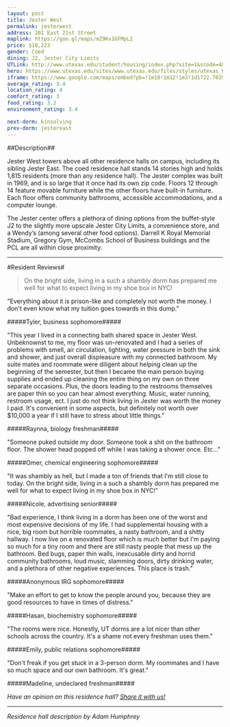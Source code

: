 ```yaml
---
layout: post
title: Jester West
permalink: jesterwest
address: 201 East 21st Street
maplink: https://goo.gl/maps/mZ9Kv1GFMpL2
price: $10,223
gender: Coed
dining: J2, Jester City Limits
UTLink: http://www.utexas.edu/student/housing/index.php?site=1&scode=4&id=126
hero: https://www.utexas.edu/sites/www.utexas.edu/files/styles/utexas_hero_photo_image/public/hero-photos/maincampus_hero.jpg?itok=i1E3qQY4
iframe: https://www.google.com/maps/embed?pb=!1m18!1m12!1m3!1d1722.703554574819!2d-97.73743044188875!3d30.28246991167159!2m3!1f0!2f0!3f0!3m2!1i1024!2i768!4f13.1!3m3!1m2!1s0x8644b59c070c71b1%3A0x160cfe70b943e9a3!2sJester+West+Dormitory%2C+Jester+Cir%2C+Austin%2C+TX+78712!5e0!3m2!1sen!2sus!4v1462317318739
average_rating: 3.4
location_rating: 4
comfort_rating: 3
food_rating: 3.2
environment_rating: 3.4

next-dorm: kinsolving
prev-dorm: jestereast
---
```


##Description##

Jester West towers above all other residence halls on campus, including its sibling Jester East. The coed residence hall stands 14 stories high and holds 1,815 residents (more than any residence hall). The Jester complex was built in 1969, and is so large that it once had its own zip code. Floors 12 through 14 feature movable furniture while the other floors have built-in furniture. Each floor offers community bathrooms, accessible accommodations, and a computer lounge. 

The Jester center offers a plethora of dining options from the buffet-style J2 to the slightly more upscale Jester City Limits, a convenience store, and a Wendy’s (among several other food options). Darrell K Royal Memorial Stadium, Gregory Gym, McCombs School of Business buildings and the PCL are all within close proximity.

---

#Resident Reviews#

> On the bright side, living in a such a shambly dorm has prepared me well for what to expect living in my shoe box in NYC!


"Everything about it is prison-like and completely not worth the money. I don't even know what my tuition goes towards in this dump."

#####Tyler, business sophomore#####

"This year I lived in a connecting bath shared space in Jester West. Unbeknownst to me, my floor was un-renovated and I had a series of problems with smell, air circulation, lighting, water pressure in both the sink and shower, and just overall displeasure with my connected bathroom. My suite mates and roommate were diligent about helping clean up the beginning of the semester, but then I became the main person buying supplies and ended up cleaning the entire thing on my own on three separate occasions. Plus, the doors leading to the restrooms themselves are paper thin so you can hear almost everything. Music, water running, restroom usage, ect. I just do not think living in Jester was worth the money I paid. It's convenient in some aspects, but definitely not worth over $10,000 a year if I still have to stress about little things."

#####Raynna, biology freshman#####

"Someone puked outside my door. Someone took a shit on the bathroom floor. The shower head popped off while I was taking a shower once. Etc..."

#####Omer, chemical engineering sophomore#####

"It was shambly as hell, but I made a ton of friends that I'm still close to today. On the bright side, living in a such a shambly dorm has prepared me well for what to expect living in my shoe box in NYC!"

#####Nicole, advertising senior#####

"Bad experience, I think living in a dorm has been one of the worst and most expensive decisions of my life. I had supplemental housing with a nice, big room but horrible roommates, a nasty bathroom, and a shitty hallway. I now live on a renovated floor which is much better but I'm paying so much for a tiny room and there are still nasty people that mess up the bathroom. Bed bugs, paper thin walls, inexcusable dirty and horrid community bathrooms, loud music, slamming doors, dirty drinking water, and a plethora of other negative experiences. This place is trash."

#####Anonymous IRG sophomore#####

"Make an effort to get to know the people around you, because they are good resources to have in times of distress."

#####Hasan, biochemistry sophomore#####

"The rooms were nice. Honestly, UT dorms are a lot nicer than other schools across the country. It's a shame not every freshman uses them."

#####Emily, public relations sophomore#####

"Don't freak if you get stuck in a 3-person dorm. My roommates and I have so much space and our own bathroom. It's great."

#####Madeline, undeclared freshman#####

_Have an opinion on this residence hall? [Share it with us!](https://goo.gl/forms/2FQQ17t7YAfFhlZT2)_

---

_Residence hall description by Adam Humphrey_